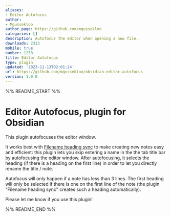 ```yaml
---
aliases:
- Editor Autofocus
author:
- Mgussekloo
author_page: https://github.com/mgussekloo
categories: []
description: Autofocus the editor when opening a new file.
downloads: 2313
mobile: true
number: 1258
title: Editor Autofocus
type: plugin
updated: '2023-11-13T02:01:24'
url: https://github.com/mgussekloo/obsidian-editor-autofocus
version: 1.0.0
---
```


%% README_START %%

# Editor Autofocus, plugin for Obsidian

This plugin autofocuses the editor window.

It works best with [Filename heading sync](https://github.com/dvcrn/obsidian-filename-heading-sync) to make creating new notes easy and efficient: this plugin lets you skip entering a name in the the tab title bar by autofocusing the editor window. After autofocusing, it selects the heading (if there is a heading on the first line) in order to let you directly rename the title / note.

Autofocus will only happen if a note has less than 3 lines.
The first heading will only be selected if there is one on the first line of the note (the plugin "Filename heading sync" creates such a heading automatically).

Please let me know if you use this plugin!


%% README_END %%
